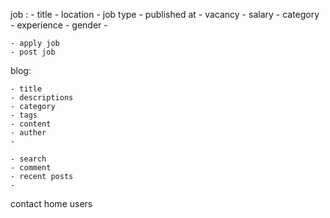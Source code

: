 job :
    - title
    - location
    - job type
    - published at
    - vacancy
    - salary
    - category
    - experience
    - gender
    -


    - apply job
    - post job


blog:

    - title
    - descriptions
    - category
    - tags
    - content
    - auther
    -

    - search
    - comment
    - recent posts
    -

  contact
  home
  users
